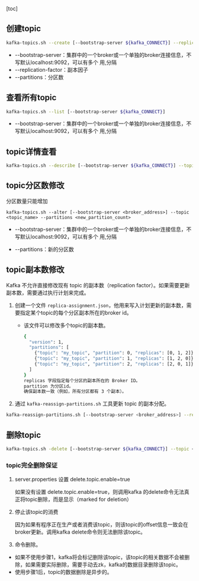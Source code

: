 [toc]

## 创建topic

```bash
kafka-topics.sh --create [--bootstrap-server ${kafka_CONNECT}] --replication-factor 1 --partitions 3 --topic <topic_name>
```

* --bootstrap-server：集群中的一个broker或一个单独的broker连接信息，不写默认localhost:9092，可以有多个 用,分隔
* --replication-factor：副本因子
* --partitions：分区数

## 查看所有topic

```bash
kafka-topics.sh --list [--bootstrap-server ${kafka_CONNECT}]
```

* --bootstrap-server：集群中的一个broker或一个单独的broker连接信息，不写默认localhost:9092，可以有多个 用,分隔

## topic详情查看

```bash
kafka-topics.sh --describe [--bootstrap-server ${kafka_CONNECT}] --topic <topic_name>
```

## topic分区数修改

分区数量只能增加

```
kafka-topics.sh --alter [--bootstrap-server <broker_address>] --topic <topic_name> --partitions <new_partition_count>
```

* --bootstrap-server：集群中的一个broker或一个单独的broker连接信息，不写默认localhost:9092，可以有多个 用,分隔

* --partitions：新的分区数

## topic副本数修改

Kafka 不允许直接修改现有 topic 的副本数（replication factor）。如果需要更新副本数，需要通过执行计划来完成。

1. 创建一个文件 `replica-assignment.json`，他用来写入计划更新的副本数，需要指定某个topic的每个分区副本所在的broker id。
   * 该文件可以修改多个topic的副本数。

        ```bash
        {
          "version": 1,
          "partitions": [
            {"topic": "my_topic", "partition": 0, "replicas": [0, 1, 2]},
            {"topic": "my_topic", "partition": 1, "replicas": [1, 2, 0]},
            {"topic": "my_topic", "partition": 2, "replicas": [2, 0, 1]}
          ]
        }
        replicas 字段指定每个分区的副本所在的 Broker ID。
        partition 为分区id。
        确保副本数一致（例如，所有分区都有 3 个副本）。
        ```

2. 通过 `kafka-reassign-partitions.sh` 工具更新 topic 的副本分配。

```bash
kafka-reassign-partitions.sh [--bootstrap-server <broker_address>] --reassignment-json-file replica-assignment.json --execute
```

## 删除topic

```bash
kafka-topics.sh -delete [--bootstrap-server ${kafka_CONNECT}] --topic <topic_name>
```

### topic完全删除保证

1. server.properties 设置 delete.topic.enable=true

   如果没有设置 delete.topic.enable=true，则调用kafka 的delete命令无法真正将topic删除，而是显示（marked for deletion）

2. 停止该topic的消费

   因为如果有程序正在生产或者消费该topic，则该topic的offset信息一致会在broker更新。调用kafka delete命令则无法删除该topic。

3. 命令删除。

* 如果不使用步骤1，kafka将会标记删除该topic，该topic的相关数据不会被删除，如果需要实际删除，需要手动去zk，kafka的数据目录删除该topic。
* 使用步骤1后，topic的数据删除是异步的。